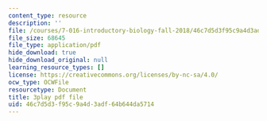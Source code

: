 ```yaml
---
content_type: resource
description: ''
file: /courses/7-016-introductory-biology-fall-2018/46c7d5d3f95c9a4d3adf64b644da5714_CALYA11terw.pdf
file_size: 68645
file_type: application/pdf
hide_download: true
hide_download_original: null
learning_resource_types: []
license: https://creativecommons.org/licenses/by-nc-sa/4.0/
ocw_type: OCWFile
resourcetype: Document
title: 3play pdf file
uid: 46c7d5d3-f95c-9a4d-3adf-64b644da5714
---
```

